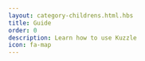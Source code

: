 ```yaml
---
layout: category-childrens.html.hbs
title: Guide
order: 0
description: Learn how to use Kuzzle
icon: fa-map
---
```


<!-- Note - content is ignored here -->

